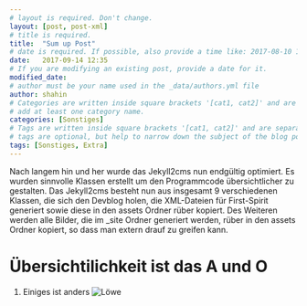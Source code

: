 ```yaml
---
# layout is required. Don't change.
layout: [post, post-xml]
# title is required.
title:  "Sum up Post"
# date is required. If possible, also provide a time like: 2017-08-10 10:25:00.
date:   2017-09-14 12:35
# If you are modifying an existing post, provide a date for it.
modified_date: 
# author must be your name used in the _data/authors.yml file
author: shahin
# Categories are written inside square brackets '[cat1, cat2]' and are separated by comma.
# add at least one category name.
categories: [Sonstiges]
# Tags are written inside square brackets '[cat1, cat2]' and are separated by comma.
# tags are optional, but help to narrow down the subject of the blog post
tags: [Sonstiges, Extra]
---
```


Nach langem hin und her wurde das Jekyll2cms nun endgültig optimiert.
Es wurden sinnvolle Klassen erstellt um den Programmcode übersichtlicher zu gestalten. 
Das Jekyll2cms besteht nun aus insgesamt 9 verschiedenen Klassen, die sich den Devblog holen, die XML-Dateien für First-Spirit generiert
sowie diese in den assets Ordner rüber kopiert. 
Des Weiteren werden alle Bilder, die im _site Ordner generiert werden, rüber in den assets Ordner kopiert, so dass man extern drauf zu greifen kann.

# Übersichtilichkeit ist das A und O

1. Einiges ist anders
![Löwe](/assets/images/originals/löwe/lion.jpg)
